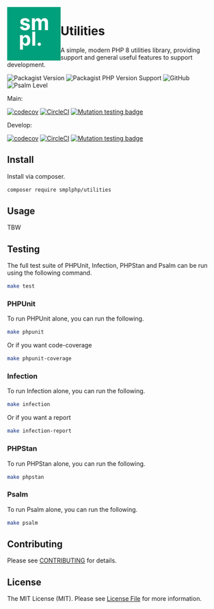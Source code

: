 <img src="smpl-logo.png" alt="SMPL" align="left">

# Utilities

A simple, modern PHP 8 utilities library, providing support and general useful features to support development.

![Packagist Version](https://img.shields.io/packagist/v/smplphp/utilities)
![Packagist PHP Version Support](https://img.shields.io/packagist/php-v/smplphp/utilities)
![GitHub](https://img.shields.io/github/license/smplphp/utilities)
![Psalm Level](https://shepherd.dev/github/smplphp/utilities/level.svg)

Main:

[![codecov](https://codecov.io/gh/smplphp/utilities/branch/main/graph/badge.svg?token=FHJ41NQMTA)](https://codecov.io/gh/smplphp/utilities)
[![CircleCI](https://circleci.com/gh/smplphp/utilities/tree/main.svg?style=shield)](https://circleci.com/gh/smplphp/utilities/tree/main)
[![Mutation testing badge](https://img.shields.io/endpoint?style=flat&url=https%3A%2F%2Fbadge-api.stryker-mutator.io%2Fgithub.com%2Fsmplphp%2Futilities%2Fmain)](https://dashboard.stryker-mutator.io/reports/github.com/smplphp/utilities/main)

Develop:

[![codecov](https://codecov.io/gh/smplphp/utilities/branch/develop/graph/badge.svg?token=FHJ41NQMTA)](https://codecov.io/gh/smplphp/utilities)
[![CircleCI](https://circleci.com/gh/smplphp/utilities/tree/develop.svg?style=shield)](https://circleci.com/gh/smplphp/utilities/tree/develop)
[![Mutation testing badge](https://img.shields.io/endpoint?style=flat&url=https%3A%2F%2Fbadge-api.stryker-mutator.io%2Fgithub.com%2Fsmplphp%2Futilities%2Fdevelop)](https://dashboard.stryker-mutator.io/reports/github.com/smplphp/utilities/develop)

## Install

Install via composer.

```bash
composer require smplphp/utilities
```

## Usage

TBW

## Testing

The full test suite of PHPUnit, Infection, PHPStan and Psalm can be run using the following command.

```bash
make test
```

### PHPUnit

To run PHPUnit alone, you can run the following.

```bash
make phpunit
```

Or if you want code-coverage

```bash
make phpunit-coverage
```

### Infection

To run Infection alone, you can run the following.

```bash
make infection
```

Or if you want a report

```bash
make infection-report
```

### PHPStan

To run PHPStan alone, you can run the following.

```bash
make phpstan
```

### Psalm

To run Psalm alone, you can run the following.

```bash
make psalm
```

## Contributing

Please see [CONTRIBUTING](CONTRIBUTING.md) for details.

## License

The MIT License (MIT). Please see [License File](https://github.com/smplphp/utilities/blob/master/LICENSE.md) for more information.